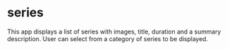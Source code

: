 # series
This app displays a list of series with images, title, duration and a summary description. 
User can select from a category of series to be displayed. 
